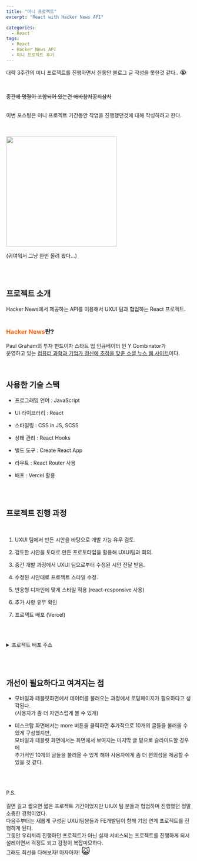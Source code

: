 ```yaml
---
title: "미니 프로젝트"
excerpt: "React with Hacker News API"

categories:
  - React
tags:
  - React
  - Hacker News API
  - 미니 프로젝트 후기
---
```


<p>대략 3주간의 미니 프로젝트를 진행하면서 한동안 블로그 글 작성을 못한것 같다.. <span style="font-size: 16px">😭</span></p><br>

~~중간에 명절이 포함되어 있는건 애바참치꽁치삼치~~<br><br>

<p>이번 포스팅은 미니 프로젝트 기간동안 작업을 진행했던것에 대해 작성하려고 한다.</p><br><br>
<img src="https://c.tenor.com/6S7xQb-nDHYAAAAC/happy-feet-mumble.gif" width=300px />

~~<p>(귀여워서 그냥 한번 올려 봤다...)</p>~~
<br><br>

## 프로젝트 소개

Hacker News에서 제공하는 API를 이용해서 UXUI 팀과 협업하는 React 프로젝트.
<br><br>

### <a href="https://news.ycombinator.com/" style="text-decoration: none; color: rgba(253, 97, 6, 1);">Hacker News</a>란?

Paul Graham의 투자 펀드이자 스타트 업 인큐베이터 인 Y Combinator가<br>
운영하고 있는 <u>컴퓨터 과학과 기업가 정신에 초점을 맞춘 소셜 뉴스 웹 사이트</u>이다.

<br>

## 사용한 기술 스택

- 프로그래밍 언어 : JavaScript

- UI 라이브러리 : React

- 스타일링 : CSS in JS, SCSS

- 상태 관리 : React Hooks

- 빌드 도구 : Create React App

- 라우트 : React Router 사용

- 배포 : Vercel 활용

<br><br>

## 프로젝트 진행 과정

<br>

1. UXUI 팀에서 만든 시안을 바탕으로 개발 가능 유무 검토.

2. 검토한 시안을 토대로 만든 프로토타입을 활용해 UXUI팀과 회의.

3. 중간 개발 과정에서 UXUI 팀으로부터 수정된 시안 전달 받음.

4. 수정된 시안대로 프로젝트 스타일 수정.

5. 반응형 디자인에 맞게 스타일 적용 (react-responsive 사용)

6. 추가 사항 유무 확인

7. 프로젝트 배포 (Vercel)

<br><br>

<details>
  <summary>프로젝트 배포 주소</summary>
  <span>
    <a href="https://hacker-news-react.vercel.app" style='text-decoration: none; display: inline-block; margin-top: 10px; padding: 10px; background-color: rgb(229, 229, 229); color: black; font-weight: bold; border-radius: 5px; font-size: 18px;'>
      hacker-news-react
    </a>
  </span>
</details>

<br><br>

## 개선이 필요하다고 여겨지는 점

- 모바일과 테블릿화면에서 데이터를 불러오는 과정에서 로딩페이지가 필요하다고 생각된다.<br> (사용자가 좀 더 자연스럽게 볼 수 있게)

- 데스크탑 화면에서는 more 버튼을 클릭하면 추가적으로 10개의 글들을 불러올 수 있게 구성했지만,<br>모바일과 테블릿 화면에서는 화면에서 보여지는 마지막 글 밑으로 슬라이드할 경우에<br> 추가적인 10개의 글들을 불러올 수 있게 해야 사용자에게 좀 더 편의성을 제공할 수 있을 것 같다.

<br><br><br>
P.S.<br><br>길면 길고 짧으면 짧은 프로젝트 기간이었지만 UIUX 팀 분들과 협업하며 진행했던 정말 소중한 경험이었다.<br>
다음주부터는 새롭게 구성된 UXUI팀분들과 FE개발팀이 함께 기업 연계 프로젝트를 진행하게 된다.<br>그동안 우리끼리 진행하던 프로젝트가 아닌 실제 서비스되는 프로젝트를 진행하게 되서 설레이면서 걱정도 되고 감정이 복잡미묘하다.<br>그래도 최선을 다해보자! 아자아자! <span style="font-size: 23px">😺</span>
